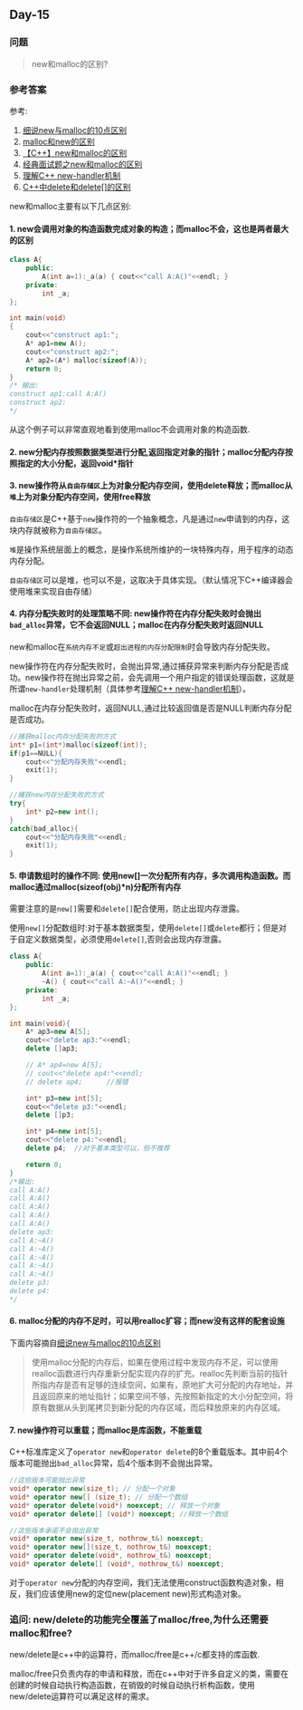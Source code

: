 ## Day-15

### 问题

> new和malloc的区别?

### 参考答案

参考:

1. [细说new与malloc的10点区别](https://www.cnblogs.com/qg-whz/p/5140930.html)
2. [malloc和new的区别](https://www.jianshu.com/p/8a5b5ee5c4d0)
3. [【C++】new和malloc的区别](https://zhuanlan.zhihu.com/p/47089696)
4. [经典面试题之new和malloc的区别](https://blog.csdn.net/nie19940803/article/details/76358673)
5. [理解C++ new-handler机制](https://blog.csdn.net/qilimi1053620912/article/details/89361479)
6. [C++中delete和delete[]的区别](https://www.cnblogs.com/charley_yang/archive/2010/12/08/1899982.html)

new和malloc主要有以下几点区别:

#### 1. new会调用对象的构造函数完成对象的构造；而malloc不会，这也是两者最大的区别

```cpp
class A{
    public:
        A(int a=1):_a(a) { cout<<"call A:A()"<<endl; }
    private:
        int _a;
};

int main(void)
{
    cout<<"construct ap1:";
    A* ap1=new A();
    cout<<"construct ap2:";
    A* ap2=(A*) malloc(sizeof(A));
    return 0;
}
/* 输出:
construct ap1:call A:A()
construct ap2:
*/
```

从这个例子可以非常直观地看到使用malloc不会调用对象的构造函数.

#### 2. new分配内存按照数据类型进行分配,返回指定对象的指针；malloc分配内存按照指定的大小分配，返回void*指针

#### 3. new操作符从`自由存储区`上为对象分配内存空间，使用delete释放；而malloc从`堆`上为对象分配内存空间，使用free释放

`自由存储区`是C++基于`new`操作符的一个抽象概念，凡是通过`new`申请到的内存，这块内存就被称为`自由存储区`。

`堆`是操作系统层面上的概念，是操作系统所维护的一块特殊内存，用于程序的动态内存分配。

`自由存储区`可以是堆，也可以不是，这取决于具体实现。（默认情况下C++编译器会使用堆来实现自由存储）

#### 4. 内存分配失败时的处理策略不同: new操作符在内存分配失败时会抛出`bad_alloc`异常，它不会返回NULL；malloc在内存分配失败时返回NULL

new和malloc在`系统内存不足`或`超出进程的内存分配限制`时会导致内存分配失败。

new操作符在内存分配失败时，会抛出异常,通过捕获异常来判断内存分配是否成功。new操作符在抛出异常之前，会先调用一个用户指定的错误处理函数，这就是所谓`new-handler`处理机制（具体参考[理解C++ new-handler机制](https://blog.csdn.net/qilimi1053620912/article/details/89361479)）。

malloc在内存分配失败时，返回NULL,通过比较返回值是否是NULL判断内存分配是否成功。

```cpp
//捕获malloc内存分配失败的方式
int* p1=(int*)malloc(sizeof(int));
if(p1==NULL){
    cout<<"分配内存失败"<<endl;
    exit(1);
}

//捕获new内存分配失败的方式
try{
    int* p2=new int();
}
catch(bad_alloc){
    cout<<"分配内存失败"<<endl;
    exit(1);
}
```

#### 5. 申请数组时的操作不同: 使用new[]一次分配所有内存，多次调用构造函数。而malloc通过malloc(sizeof(obj)*n)分配所有内存

需要注意的是`new[]`需要和`delete[]`配合使用，防止出现内存泄露。

使用`new[]`分配数组时:对于基本数据类型，使用`delete[]`或`delete`都行；但是对于自定义数据类型，必须使用`delete[]`,否则会出现内存泄露。

```cpp
class A{
    public:
        A(int a=1):_a(a) { cout<<"call A:A()"<<endl; }
        ~A() { cout<<"call A:~A()"<<endl; }
    private:
        int _a;
};

int main(void){
    A* ap3=new A[5];
    cout<<"delete ap3:"<<endl;
    delete []ap3;

    // A* ap4=new A[5];
    // cout<<"delete ap4:"<<endl;
    // delete ap4;      //报错

    int* p3=new int[5];
    cout<<"delete p3:"<<endl;
    delete []p3;

    int* p4=new int[5];
    cout<<"delete p4:"<<endl;
    delete p4;  //对于基本类型可以，但不推荐

    return 0;
}
/*输出:
call A:A()
call A:A()
call A:A()
call A:A()
call A:A()
delete ap3:
call A:~A()
call A:~A()
call A:~A()
call A:~A()
call A:~A()
delete p3:
delete p4:
*/
```

#### 6. malloc分配的内存不足时，可以用realloc扩容；而new没有这样的配套设施

下面内容摘自[细说new与malloc的10点区别](https://www.cnblogs.com/qg-whz/p/5140930.html)

> 使用malloc分配的内存后，如果在使用过程中发现内存不足，可以使用realloc函数进行内存重新分配实现内存的扩充。realloc先判断当前的指针所指内存是否有足够的连续空间，如果有，原地扩大可分配的内存地址，并且返回原来的地址指针；如果空间不够，先按照新指定的大小分配空间，将原有数据从头到尾拷贝到新分配的内存区域，而后释放原来的内存区域。

#### 7. new操作符可以重载；而malloc是库函数，不能重载

C++标准库定义了`operator new`和`operator delete`的8个重载版本。其中前4个版本可能抛出`bad_alloc`异常，后4个版本则不会抛出异常。

```cpp
//这些版本可能抛出异常
void* operator new(size_t); // 分配一个对象
void* operator new[] (size_t); // 分配一个数组
void* operator delete(void*) noexcept; // 释放一个对象
void* operator delete[] (void*) noexcept; //释放一个数组
```

```cpp
//这些版本承诺不会抛出异常
void* operator new(size_t, nothrow_t&) noexcept;
void* operator new[](size_t, nothrow_t&) noexcept;
void* operator delete(void*, nothrow_t&) noexcept;
void* operator delete[] (void*, nothrow_t&) noexcept;
```

对于`operator new`分配的内存空间，我们无法使用construct函数构造对象，相反，我们应该使用new的定位new(placement new)形式构造对象。

### 追问: new/delete的功能完全覆盖了malloc/free,为什么还需要malloc和free?

new/delete是c++中的运算符，而malloc/free是c++/c都支持的库函数.

malloc/free只负责内存的申请和释放，而在c++中对于许多自定义的类，需要在创建的时候自动执行构造函数，在销毁的时候自动执行析构函数，使用new/delete运算符可以满足这样的需求。
